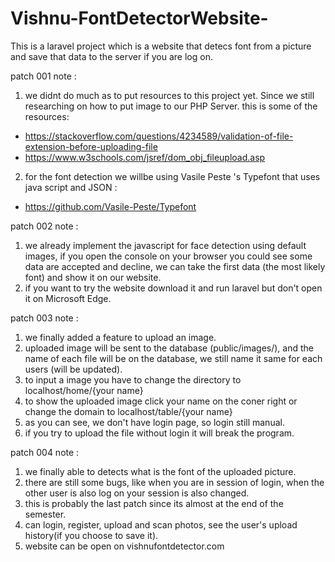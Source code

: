 # Vishnu-FontDetectorWebsite-
This is a laravel project which is a website that detecs font from a picture and save that data to the server if you are log on.

patch 001 note : 
1. we didnt do much as to put resources to this project yet. Since we still researching on how to put image to our PHP Server. this is some of the resources:
 - https://stackoverflow.com/questions/4234589/validation-of-file-extension-before-uploading-file
 - https://www.w3schools.com/jsref/dom_obj_fileupload.asp
2. for the font detection we willbe using Vasile Peste 's Typefont that uses java script and JSON :
 - https://github.com/Vasile-Peste/Typefont

patch 002 note : 
1. we already implement the javascript for face detection using default images, if you open the console on your browser
   you could see some data are accepted and decline, we can take the first data (the most likely font) and show it on our website.
2. if you want to try the website download it and run laravel but don't open it on Microsoft Edge.

patch 003 note :
1. we finally added a feature to upload an image.
2. uploaded image will be sent to the database (public/images/), and the name of each file will be on the database, we still name it same for each users (will be updated).
3. to input a image you have to change the directory to localhost/home/{your name}
4. to show the uploaded image click your name on the coner right or change the domain to localhost/table/{your name}
5. as you can see, we don't have login page, so login still manual.
6. if you try to upload the file without login it will break the program.

patch 004 note :
1. we finally able to detects what is the font of the uploaded picture.
2. there are still some bugs, like when you are in session of login, when the other user is also log on your session is also changed.
3. this is probably the last patch since its almost at the end of the semester.
4. can login, register, upload and scan photos, see the user's upload history(if you choose to save it).
5. website can be open on vishnufontdetector.com
